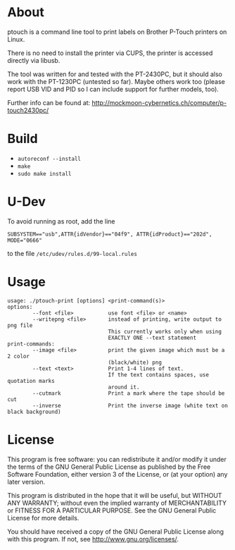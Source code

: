 # About
ptouch is a command line tool to print labels on Brother P-Touch
printers on Linux.

There is no need to install the printer via CUPS, the printer is accessed
directly via libusb.

The tool was written for and tested with the PT-2430PC, but it should also
work with the PT-1230PC (untested so far).
Maybe others work too (please report USB VID and PID so I can include support
for further models, too).

Further info can be found at:
http://mockmoon-cybernetics.ch/computer/p-touch2430pc/

# Build
- `autoreconf --install `
- `make`
- `sudo make install`

# U-Dev
To avoid running as root, add the line 
```
SUBSYSTEM=="usb",ATTR{idVendor}=="04f9", ATTR{idProduct}=="202d", MODE="0666"
```
to the file `/etc/udev/rules.d/99-local.rules`

# Usage
```
usage: ./ptouch-print [options] <print-command(s)>
options:
        --font <file>           use font <file> or <name>
        --writepng <file>       instead of printing, write output to png file
                                This currently works only when using
                                EXACTLY ONE --text statement
print-commands:
        --image <file>          print the given image which must be a 2 color
                                (black/white) png
        --text <text>           Print 1-4 lines of text.
                                If the text contains spaces, use quotation marks
                                around it.
        --cutmark               Print a mark where the tape should be cut
        --inverse               Print the inverse image (white text on black background)
```

# License 
This program is free software: you can redistribute it and/or modify it under the terms of the GNU General Public License as published by the Free Software Foundation, either version 3 of the License, or (at your option) any later version.

This program is distributed in the hope that it will be useful, but WITHOUT ANY WARRANTY; without even the implied warranty of MERCHANTABILITY or FITNESS FOR A PARTICULAR PURPOSE.  See the GNU General Public License for more details.

You should have received a copy of the GNU General Public License along with this program.  If not, see <http://www.gnu.org/licenses/>.
